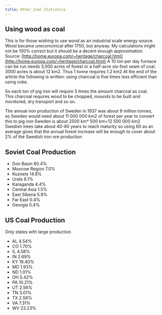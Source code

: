 ```yaml
---
title: Other_Coal_Statistics
---
```

 Using wood as coal
------------------

This is for those wishing to use wood as an industrial scale energy source. Wood became uneconomical after 1750, but anyway. My calculations might not be 100% correct but it should be a decent enough approximation. Source: [http://home.europa.com/~heritage/charcoal.html](http://home.europa.com/~heritage/charcoal.html) A 10 ton per day furnace can be run needs 3,000 acres of forest or a half-acre six-foot seam of coal. 3000 acres is about 12 km2. Thus 1 tonne requires 1.2 km2 At the end of the article the following is written: using charcoal is five times less efficient than using coke.

So each ton of pig iron will require 5 times the amount charcoal as coal. This charcoal requires wood to be chopped, mounds to be built and monitored, dry transport and so on.

The annual iron production of Sweden in 1937 was about 9 million tonnes, so Sweden would need about 11 000 000 km2 of forest per year to convert this to pig iron Sweden is about 2500 km\* 500 km=12 500 000 km2 Swedish trees take about 40-80 years to reach maturity so using 60 as an average gives that the annual forest increase will be enough to cover about 2% of the Swedish iron ore production

  

Soviet Coal Production
----------------------

*   Don Basin 60.4%
*   Moscow Region 7.0%
*   Kuznets 14.8%
*   Urals 8.1%
*   Karaganda 4.4%
*   Central Asia 1.5%
*   East Siberia 5.9%
*   Far East 0.4%
*   Georgia 0.4%

  

US Coal Production
------------------

Only states with large production

*   AL 4.54%
*   CO 1.70%
*   IL 4.58%
*   IN 2.69%
*   KY 19.40%
*   MD 1.93%
*   ND 1.01%
*   OH 5.42%
*   PA 10.21%
*   UT 2.56%
*   TN 3.01%
*   TX 2.58%
*   VA 7.31%
*   WV 23.23%